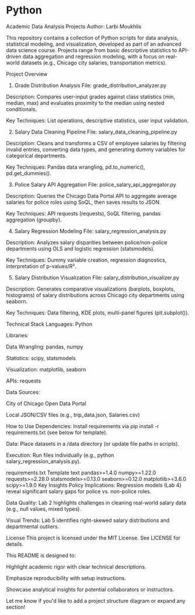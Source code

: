 # Python
Academic Data Analysis Projects
Author: Larbi Moukhlis

This repository contains a collection of Python scripts for data analysis, statistical modeling, and visualization, developed as part of an advanced data science course. Projects range from basic descriptive statistics to API-driven data aggregation and regression modeling, with a focus on real-world datasets (e.g., Chicago city salaries, transportation metrics).

Project Overview
1. Grade Distribution Analysis
File: grade_distribution_analyzer.py

Description: Compares user-input grades against class statistics (min, median, max) and evaluates proximity to the median using nested conditionals.

Key Techniques: List operations, descriptive statistics, user input validation.

2. Salary Data Cleaning Pipeline
File: salary_data_cleaning_pipeline.py

Description: Cleans and transforms a CSV of employee salaries by filtering invalid entries, converting data types, and generating dummy variables for categorical departments.

Key Techniques: Pandas data wrangling, pd.to_numeric(), pd.get_dummies().

3. Police Salary API Aggregation
File: police_salary_api_aggregator.py

Description: Queries the Chicago Data Portal API to aggregate average salaries for police roles using SoQL, then saves results to JSON.

Key Techniques: API requests (requests), SoQL filtering, pandas aggregation (groupby).

4. Salary Regression Modeling
File: salary_regression_analysis.py

Description: Analyzes salary disparities between police/non-police departments using OLS and logistic regression (statsmodels).

Key Techniques: Dummy variable creation, regression diagnostics, interpretation of p-values/R².

5. Salary Distribution Visualization
File: salary_distribution_visualizer.py

Description: Generates comparative visualizations (barplots, boxplots, histograms) of salary distributions across Chicago city departments using seaborn.

Key Techniques: Data filtering, KDE plots, multi-panel figures (plt.subplot()).

Technical Stack
Languages: Python

Libraries:

Data Wrangling: pandas, numpy

Statistics: scipy, statsmodels

Visualization: matplotlib, seaborn

APIs: requests

Data Sources:

City of Chicago Open Data Portal

Local JSON/CSV files (e.g., trip_data.json, Salaries.csv)

How to Use
Dependencies: Install requirements via pip install -r requirements.txt (see below for template).

Data: Place datasets in a /data directory (or update file paths in scripts).

Execution: Run files individually (e.g., python salary_regression_analysis.py).

requirements.txt Template
text
pandas>=1.4.0
numpy>=1.22.0
requests>=2.28.0
statsmodels>=0.13.0
seaborn>=0.12.0
matplotlib>=3.6.0
scipy>=1.9.0
Key Insights
Policy Implications: Regression models (Lab 4) reveal significant salary gaps for police vs. non-police roles.

Data Quality: Lab 2 highlights challenges in cleaning real-world salary data (e.g., null values, mixed types).

Visual Trends: Lab 5 identifies right-skewed salary distributions and departmental outliers.

License
This project is licensed under the MIT License. See LICENSE for details.

This README is designed to:

Highlight academic rigor with clear technical descriptions.

Emphasize reproducibility with setup instructions.

Showcase analytical insights for potential collaborators or instructors.

Let me know if you'd like to add a project structure diagram or expand any section!
